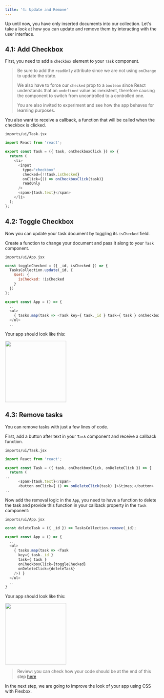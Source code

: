 ```yaml
---
title: '4: Update and Remove'
---
```


Up until now, you have only inserted documents into our collection. Let's take a look at how you can update and remove them by interacting with the user interface.

## 4.1: Add Checkbox

First, you need to add a `checkbox` element to your `Task` component.

> Be sure to add the `readOnly` attribute since we are not using `onChange` to update the state.
>
> We also have to force our `checked` prop to a `boolean` since React understands that an `undefined` value as inexistent, therefore causing the component to switch from uncontrolled to a controlled one.
>
> You are also invited to experiment and see how the app behaves for learning purposes.

You also want to receive a callback, a function that will be called when the checkbox is clicked.

`imports/ui/Task.jsx`

```js
import React from 'react';

export const Task = ({ task, onCheckboxClick }) => {
  return (
    <li>
      <input
        type="checkbox"
        checked={!!task.isChecked}
        onClick={() => onCheckboxClick(task)}
        readOnly
      />
      <span>{task.text}</span>
    </li>
  );
};
```

## 4.2: Toggle Checkbox

Now you can update your task document by toggling its `isChecked` field.

Create a function to change your document and pass it along to your `Task` component.

`imports/ui/App.jsx`

```js
const toggleChecked = ({ _id, isChecked }) => {
  TasksCollection.update(_id, {
    $set: {
      isChecked: !isChecked
    }
  })
};

export const App = () => {
  ..
  <ul>
    { tasks.map(task => <Task key={ task._id } task={ task } onCheckboxClick={toggleChecked} />) }
  </ul>
  ..
```

Your app should look like this:

<img width="200px" src="/simple-todos/assets/step04-checkbox.png"/>

## 4.3: Remove tasks

You can remove tasks with just a few lines of code.

First, add a button after text in your `Task` component and receive a callback function.

`imports/ui/Task.jsx`

```js
import React from 'react';

export const Task = ({ task, onCheckboxClick, onDeleteClick }) => {
  return (
..
      <span>{task.text}</span>
      <button onClick={ () => onDeleteClick(task) }>&times;</button>
..
```

Now add the removal logic in the `App`, you need to have a function to delete the task and provide this function in your callback property in the `Task` component:

`imports/ui/App.jsx`

```js
const deleteTask = ({ _id }) => TasksCollection.remove(_id);

export const App = () => {
  ..
  <ul>
    { tasks.map(task => <Task
      key={ task._id }
      task={ task }
      onCheckboxClick={toggleChecked}
      onDeleteClick={deleteTask}
    />) }
  </ul>
  ..
}
```

Your app should look like this:

<img width="200px" src="/simple-todos/assets/step04-delete-button.png"/>

> Review: you can check how your code should be at the end of this step [here](https://github.com/meteor/react-tutorial/tree/master/src/simple-todos/step04) 

In the next step, we are going to improve the look of your app using CSS with Flexbox.

